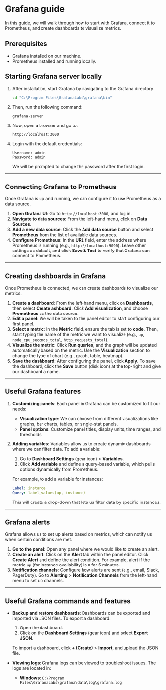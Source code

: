 # Grafana guide

In this guide, we will walk through how to start with Grafana, connect it to Prometheus, and create dashboards to visualize metrics.

## Prerequisites
- Grafana installed on our machine.
- Prometheus installed and running locally.

## Starting Grafana server locally
1. After installation, start Grafana by navigating to the Grafana directory
   ```sh
   cd "C:\Program Files\GrafanaLabs\grafana\bin"
   ```

2. Then, run the following command:
   ```sh
   grafana-server
   ```

3. Now, open a browser and go to:
   ```
   http://localhost:3000
   ```

4. Login with the default credentials:
   ```
   Username: admin
   Password: admin
   ```

   We will be prompted to change the password after the first login.

---

## Connecting Grafana to Prometheus
Once Grafana is up and running, we can configure it to use Prometheus as a data source.
1. **Open Grafana UI**: Go to `http://localhost:3000`, and log in.
2. **Navigate to data sources**: From the left-hand menu, click on **Data Sources**.
3. **Add a new data source**: Click the **Add data source** button and select **Prometheus** from the list of available data sources.
4. **Configure Prometheus**: In the **URL** field, enter the address where Prometheus is running (e.g., `http://localhost:9090`). Leave other settings as default, and click **Save & Test** to verify that Grafana can connect to Prometheus.

---

## Creating dashboards in Grafana
Once Prometheus is connected, we can create dashboards to visualize our metrics.

1. **Create a dashboard**: From the left-hand menu, click on **Dashboards**, then select **Create ashboard**. Click **Add visualization**, and choose **Prometheus** as the data source.
2. **Edit a panel**: We will be taken to the panel editor to start configuring our first panel.
3. **Select a metric**: In the **Metric** field, ensure the tab is set to **code**. Then, start typing the name of the metric we want to visualize (e.g., `up`, `node_cpu_seconds_total`, `http_requests_total`).
4. **Visualize the metric**: Click **Run queries**, and the graph will be updated automatically based on the metric. Use the **Visualization** section to change the type of chart (e.g., graph, table, heatmap).
5. **Save the dashboard**: After configuring the panel, click **Apply**. To save the dashboard, click the **Save** button (disk icon) at the top-right and give our dashboard a name.

---

## Useful Grafana features

1. **Customizing panels**: Each panel in Grafana can be customized to fit our needs:
    - **Visualization type**: We can choose from different visualizations like graphs, bar charts, tables, or single-stat panels.
    - **Panel options**: Customize panel titles, display units, time ranges, and thresholds.

2. **Adding variables**: Variables allow us to create dynamic dashboards where we can filter data. To add a variable:
    1. Go to **Dashboard Settings** (gear icon) > **Variables**.
    2. Click **Add variable** and define a query-based variable, which pulls options dynamically from Prometheus.

    For example, to add a variable for instances:
    ```yaml
    Label: instance
    Query: label_values(up, instance)
    ```

    This will create a drop-down that lets us filter data by specific instances.

---

## Grafana alerts

Grafana allows us to set up alerts based on metrics, which can notify us when certain conditions are met.

1. **Go to the panel**: Open any panel where we would like to create an alert.
2. **Create an alert**: Click on the **Alert** tab within the panel editor. Click **Create Alert** and define the alert condition. For example, alert if the metric `up` (for instance availability) is `0` for 5 minutes.
3. **Notification channels**: Configure how alerts are sent (e.g., email, Slack, PagerDuty). Go to **Alerting** > **Notification Channels** from the left-hand menu to set up channels.

---

## Useful Grafana commands and features

- **Backup and restore dashboards**:
  Dashboards can be exported and imported via JSON files. To export a dashboard:
  1. Open the dashboard.
  2. Click on the **Dashboard Settings** (gear icon) and select **Export JSON**.
  
  To import a dashboard, click **+ (Create)** > **Import**, and upload the JSON file.

- **Viewing logs**:
  Grafana logs can be viewed to troubleshoot issues. The logs are located in:
  - **Windows**: `C:\Program Files\GrafanaLabs\grafana\data\log\grafana.log`